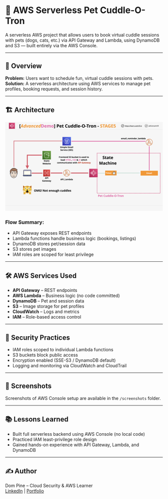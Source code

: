 # 🐾 AWS Serverless Pet Cuddle-O-Tron

A serverless AWS project that allows users to book virtual cuddle sessions with pets (dogs, cats, etc.) via API Gateway and Lambda, using DynamoDB and S3 — built entirely via the AWS Console.

---

## 📘 Overview

**Problem:** Users want to schedule fun, virtual cuddle sessions with pets.  
**Solution:** A serverless architecture using AWS services to manage pet profiles, booking requests, and session history.

---

## 🏗️ Architecture

![Architecture Diagram](architecture.png)

### Flow Summary:
- API Gateway exposes REST endpoints
- Lambda functions handle business logic (bookings, listings)
- DynamoDB stores pet/session data
- S3 stores pet images
- IAM roles are scoped for least privilege

---

## 🛠️ AWS Services Used

- **API Gateway** – REST endpoints
- **AWS Lambda** – Business logic (no code committed)
- **DynamoDB** – Pet and session data
- **S3** – Image storage for pet profiles
- **CloudWatch** – Logs and metrics
- **IAM** – Role-based access control

---

## 🔐 Security Practices

- IAM roles scoped to individual Lambda functions
- S3 buckets block public access
- Encryption enabled (SSE-S3 / DynamoDB default)
- Logging and monitoring via CloudWatch and CloudTrail

---

## 📸 Screenshots

Screenshots of AWS Console setup are available in the `/screenshots` folder.

---

## 📚 Lessons Learned

- Built full serverless backend using AWS Console (no local code)
- Practiced IAM least-privilege role design
- Gained hands-on experience with API Gateway, Lambda, and DynamoDB

---

## ✍️ Author

Dom Pine – Cloud Security & AWS Learner  
[LinkedIn](https://linkedin.com) | [Portfolio](https://yourportfolio.com)
